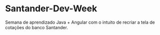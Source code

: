 # Santander-Dev-Week
Semana de aprendizado Java + Angular com o intuito de recriar a tela de cotações do banco Santander.
